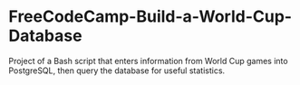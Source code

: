 # FreeCodeCamp-Build-a-World-Cup-Database
Project of a Bash script that enters information from World Cup games into PostgreSQL, then query the database for useful statistics.
